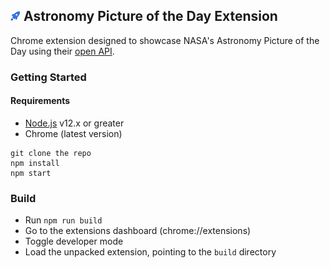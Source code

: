 ## ![](./public/icons/icon16.png "apod-chrome") Astronomy Picture of the Day Extension


Chrome extension designed to showcase NASA's Astronomy Picture of the Day using their [open API](https://api.nasa.gov/#apod).

### Getting Started

#### Requirements
- [Node.js](https://nodejs.org/en/) v12.x or greater
- Chrome (latest version)

```
git clone the repo
npm install
npm start
```

### Build

- Run ```npm run build```
- Go to the extensions dashboard (chrome://extensions)
- Toggle developer mode
- Load the unpacked extension, pointing to the `build` directory
